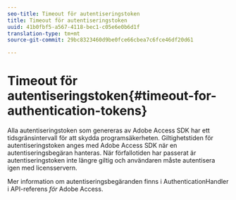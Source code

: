```yaml
---
seo-title: Timeout för autentiseringstoken
title: Timeout för autentiseringstoken
uuid: 41b0fbf5-a567-4118-bec1-c05e6e0b6d1f
translation-type: tm+mt
source-git-commit: 29bc8323460d9be0fce66cbea7c6fce46df20d61

---
```



# Timeout för autentiseringstoken{#timeout-for-authentication-tokens}

Alla autentiseringstoken som genereras av Adobe Access SDK har ett tidsgränsintervall för att skydda programsäkerheten. Giltighetstiden för autentiseringstoken anges med Adobe Access SDK när en autentiseringsbegäran hanteras. När förfallotiden har passerat är autentiseringstoken inte längre giltig och användaren måste autentisera igen med licensservern.

Mer information om autentiseringsbegäranden finns i AuthenticationHandler i API-referens *för* Adobe Access.
